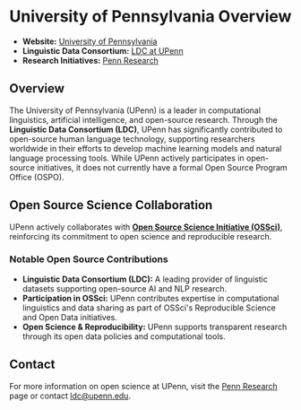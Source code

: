 # University of Pennsylvania Overview

- **Website:** [University of Pennsylvania](https://www.upenn.edu/)
- **Linguistic Data Consortium:** [LDC at UPenn](https://www.ldc.upenn.edu/)
- **Research Initiatives:** [Penn Research](https://research.upenn.edu/)

## Overview

The University of Pennsylvania (UPenn) is a leader in computational linguistics, artificial intelligence, and open-source research. Through the **Linguistic Data Consortium (LDC)**, UPenn has significantly contributed to open-source human language technology, supporting researchers worldwide in their efforts to develop machine learning models and natural language processing tools. While UPenn actively participates in open-source initiatives, it does not currently have a formal Open Source Program Office (OSPO).

## Open Source Science Collaboration

UPenn actively collaborates with **[Open Source Science Initiative (OSSci)](https://github.com/sustainers/academic-map/blob/main/organizations/OSSci.md)**, reinforcing its commitment to open science and reproducible research. 

### Notable Open Source Contributions  

- **Linguistic Data Consortium (LDC):** A leading provider of linguistic datasets supporting open-source AI and NLP research.
- **Participation in OSSci:** UPenn contributes expertise in computational linguistics and data sharing as part of OSSci's Reproducible Science and Open Data initiatives.
- **Open Science & Reproducibility:** UPenn supports transparent research through its open data policies and computational tools.

## Contact  

For more information on open science at UPenn, visit the [Penn Research](https://research.upenn.edu/) page or contact [ldc@upenn.edu](mailto:ldc@upenn.edu).



